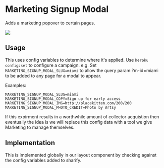 # Marketing Signup Modal

Adds a marketing popover to certain pages.

![](https://cloud.githubusercontent.com/assets/1022172/20309384/bd42951c-ab15-11e6-97e7-dcc7fda5d1a3.jpg)

## Usage

This uses config variables to determine where it's applied. Use `heroku config:set` to configure a campaign. e.g. Set `MARKETING_SIGNUP_MODAL_SLUG=miami` to allow the query param ?m-id=miami to be added to any page for a modal to appear.

Examples:

````
MARKETING_SIGNUP_MODAL_SLUG=miami
MARKETING_SIGNUP_MODAL_COPY=Sign up for early access
MARKETING_SIGNUP_MODAL_IMG=http://placekitten.com/200/200
MARKETING_SIGNUP_MODAL_PHOTO_CREDIT=Photo by Artsy
````

If this expirment results in a worthwhile amount of collector acquistion then eventually the idea is we will replace this config data with a tool we give Marketing to manage themselves.

## Implementation

This is implemented globally in our layout component by checking against the config variables added to sharify.

